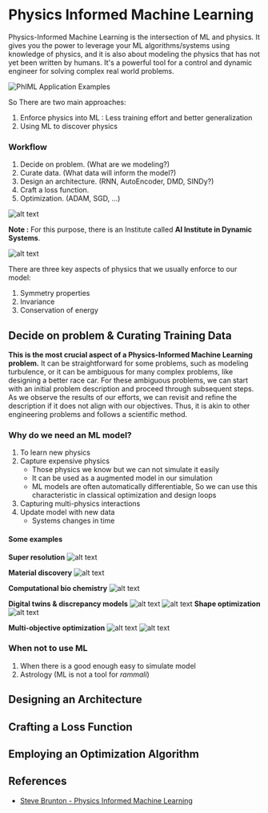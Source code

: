 # Physics Informed Machine Learning
Physics-Informed Machine Learning is the intersection of ML and physics. It gives you the power to leverage your ML algorithms/systems using knowledge of physics, and it is also about modeling the physics that has not yet been written by humans. It's a powerful tool for a control and dynamic engineer for solving complex real world problems.

![PhIML Application Examples](./ML%20Attachements/{B32C3168-F9E7-4F26-B3BA-577680A9C77A}.png)

So There are two main approaches:
1. Enforce physics into ML : Less training effort and better generalization
2. Using ML to discover physics

### Workflow
1. Decide on problem. (What are we modeling?)
2. Curate data. (What data will inform the model?)
3. Design an architecture. (RNN, AutoEncoder, DMD, SINDy?)
4. Craft a loss function.
5. Optimization. (ADAM, SGD, ...)

![alt text](./ML%20Attachements/{D04C8777-85B7-482C-B241-DCF8AEC0AA5D}.png)

**Note :** For this purpose, there is an Institute called **AI Institute in Dynamic Systems**.

![alt text](./ML%20Attachements/{23055A0F-97E9-4DC8-A91D-F77C331BE101}.png) 

There are three key aspects of physics that we usually enforce to our model:
1. Symmetry properties
2. Invariance
3. Conservation of energy 

## Decide on problem & Curating Training Data
**This is the most crucial aspect of a Physics-Informed Machine Learning problem.** It can be straightforward for some problems, such as modeling turbulence, or it can be ambiguous for many complex problems, like designing a better race car. For these ambiguous problems, we can start with an initial problem description and proceed through subsequent steps. As we observe the results of our efforts, we can revisit and refine the description if it does not align with our objectives. Thus, it is akin to other engineering problems and follows a scientific method.

### Why do we need an ML model?
1. To learn new physics
2. Capture expensive physics
    * Those physics we know but we can not simulate it easily
    * It can be used as a augmented model in our simulation
    * ML models are often automatically differentiable, So we can use this characteristic in classical optimization and design loops
3. Capturing multi-physics interactions
4. Update model with new data
    * Systems changes in time

#### Some examples
**Super resolution**
![alt text](./ML%20Attachements/{1E4B6C96-D0E9-443D-A5D3-DAA665B2F15E}.png)

**Material discovery**
 ![alt text](./ML%20Attachements/{4637B4E4-DD69-426F-9933-88277A639225}.png)   

**Computational bio chemistry**
![alt text](./ML%20Attachements/{86B2AF2A-BBAF-4EA4-A68E-A13E0771F044}.png)

**Digital twins & discrepancy models**
![alt text](./ML%20Attachements/{0F67EF58-A5E8-426A-8351-DF0953BFEA62}.png)
![alt text](./ML%20Attachements/{AD5B4171-607F-4D8E-A16D-7A603BE124EF}.png)
**Shape optimization**
![alt text](./ML%20Attachements/{2736C0E5-35F3-4361-9376-3BB7066F2EC6}.png)    

**Multi-objective optimization**
![alt text](./ML%20Attachements/{966B5D84-5E26-4956-9C4A-A67D23EE1753}.png)
![alt text](./ML%20Attachements/image.png)

### When not to use ML
1. When there is a good enough easy to simulate model
2. Astrology (ML is not a tool for *rammali*)

## Designing an Architecture

## Crafting a Loss Function

## Employing an Optimization Algorithm


## References
* [Steve Brunton - Physics Informed Machine Learning](https://www.youtube.com/playlist?list=PLMrJAkhIeNNQ0BaKuBKY43k4xMo6NSbBa)